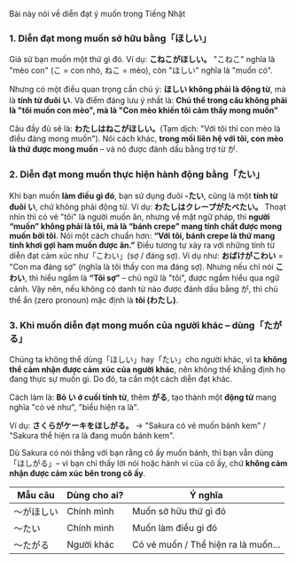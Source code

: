 Bài này nói về diễn đạt ý muốn trong Tiếng Nhật

### 1. Diễn đạt mong muốn sở hữu bằng「ほしい」

Giả sử bạn muốn một thứ gì đó. Ví dụ: **こねこがほしい。**
"こねこ" nghĩa là "mèo con" (こ = con nhỏ, ねこ = mèo), còn "ほしい" nghĩa là "muốn có".

Nhưng có một điều quan trọng cần chú ý: **ほしい không phải là động từ**, mà là **tính từ đuôi い**. Và điểm đáng lưu ý nhất là: **Chủ thể trong câu không phải là "tôi muốn con mèo", mà là "Con mèo khiến tôi cảm thấy mong muốn"**

Câu đầy đủ sẽ là: **わたしはねこがほしい。**(Tạm dịch: "Với tôi thì con mèo là điều đáng mong muốn"). Nói cách khác, **trong mối liên hệ với tôi, con mèo là thứ được mong muốn** – và nó được đánh dấu bằng trợ từ が.
### 2. Diễn đạt mong muốn thực hiện hành động bằng「たい」

Khi bạn muốn **làm điều gì đó**, bạn sử dụng đuôi **-たい**, cũng là một **tính từ đuôi い**, chứ không phải động từ.
Ví dụ: **わたしはクレープがたべたい。**
Thoạt nhìn thì có vẻ "tôi" là người muốn ăn, nhưng về mặt ngữ pháp, thì **người “muốn” không phải là tôi, mà là “bánh crepe” mang tính chất được mong muốn bởi tôi**.
Nói một cách chuẩn hơn: **“Với tôi, bánh crepe là thứ mang tính khơi gợi ham muốn được ăn.”**
Điều tương tự xảy ra với những tính từ diễn đạt cảm xúc như「こわい」(sợ / đáng sợ). Ví dụ như: **おばけがこわい** = "Con ma đáng sợ" (nghĩa là tôi thấy con ma đáng sợ). Nhưng nếu chỉ nói **こわい**, thì hiểu ngầm là **“Tôi sợ”** – chủ ngữ là "tôi", được ngầm hiểu qua ngữ cảnh.
Vậy nên, nếu không có danh từ nào được đánh dấu bằng が, thì chủ thể ẩn (zero pronoun) mặc định là **tôi (わたし)**.
### 3. Khi muốn diễn đạt mong muốn của người khác – dùng「たがる」

Chúng ta không thể dùng「ほしい」hay「たい」cho người khác, vì ta **không thể cảm nhận được cảm xúc của người khác**, nên không thể khẳng định họ đang thực sự muốn gì. Do đó, ta cần một cách diễn đạt khác.

Cách làm là: **Bỏ い ở cuối tính từ**, thêm **がる**, tạo thành một **động từ** mang nghĩa "có vẻ như", "biểu hiện ra là".

Ví dụ: **さくらがケーキをほしがる。** → "Sakura có vẻ muốn bánh kem" / "Sakura thể hiện ra là đang muốn bánh kem".

Dù Sakura có nói thẳng với bạn rằng cô ấy muốn bánh, thì bạn vẫn dùng「ほしがる」– vì bạn chỉ thấy lời nói hoặc hành vi của cô ấy, chứ **không cảm nhận được cảm xúc bên trong cô ấy**.

| Mẫu câu | Dùng cho ai? | Ý nghĩa                            |
| ------- | ------------ | ---------------------------------- |
| ～がほしい   | Chính mình   | Muốn sở hữu thứ gì đó              |
| ～たい     | Chính mình   | Muốn làm điều gì đó                |
| ～たがる    | Người khác   | Có vẻ muốn / Thể hiện ra là muốn… |
